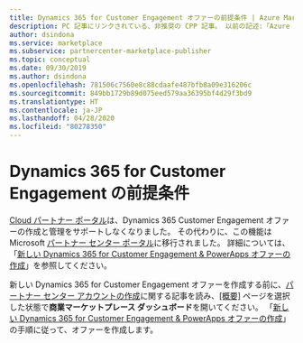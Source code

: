 ```yaml
---
title: Dynamics 365 for Customer Engagement オファーの前提条件 | Azure Marketplace
description: PC 記事にリンクされている、非推奨の CPP 記事。 以前の記述:「Azure Marketplace で Azure アプリケーション オファーを発行するための前提条件。」
author: dsindona
ms.service: marketplace
ms.subservice: partnercenter-marketplace-publisher
ms.topic: conceptual
ms.date: 09/30/2019
ms.author: dsindona
ms.openlocfilehash: 781506c7560e8c88cdaafe487bfb8a09e316206c
ms.sourcegitcommit: 849bb1729b89d075eed579aa36395bf4d29f3bd9
ms.translationtype: HT
ms.contentlocale: ja-JP
ms.lasthandoff: 04/28/2020
ms.locfileid: "80278350"
---
```

# <a name="dynamics-365-for-customer-engagement-prerequisites"></a>Dynamics 365 for Customer Engagement の前提条件

[Cloud パートナー ポータル](https://cloudpartner.azure.com/)は、Dynamics 365 Customer Engagement オファーの作成と管理をサポートしなくなりました。 その代わりに、この機能は Microsoft [パートナー センター ポータル](https://partner.microsoft.com/)に移行されました。 詳細については、「[新しい Dynamics 365 for Customer Engagement & PowerApps オファーの作成](https://docs.microsoft.com/azure/marketplace/partner-center-portal/create-new-customer-engagement-offer)」を参照してください。

新しい Dynamics 365 for Customer Engagement オファーを作成する前に、[パートナー センター アカウントの作成](https://docs.microsoft.com/azure/marketplace/partner-center-portal/create-account)に関する記事を読み、[[概要]](https://partner.microsoft.com/dashboard/directory) ページを選択した状態で**商業マーケットプレース ダッシュボード**を開いてください。 「[新しい Dynamics 365 for Customer Engagement & PowerApps オファーの作成](https://docs.microsoft.com/azure/marketplace/partner-center-portal/create-new-customer-engagement-offer)」の手順に従って、オファーを作成します。
